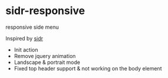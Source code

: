 sidr-responsive
===============

responsive side menu

Inspired by [sidr](https://github.com/artberri/sidr)

+ Init action
+ Remove jquery animation
+ Landscape & portrait mode
+ Fixed top header support & not working on the body element
